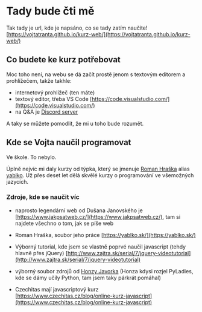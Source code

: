 # Tady bude čti mě

Tak tady je url, kde je napsáno, co se tady zatím naučíte! [https://vojtatranta.github.io/kurz-web/](https://vojtatranta.github.io/kurz-web/)

## Co budete ke kurz potřebovat

Moc toho není, na webu se dá začít prostě jenom s textovým editorem a prohlížečem, takže takhle:

- internetový prohlížeč (ten máte)
- textový editor, třeba VS Code [https://code.visualstudio.com/](https://code.visualstudio.com/)
- na Q&A je [Discord server](https://discord.gg/k2TzTB2f)

A taky se můžete pomodlit, že mi u toho bude rozumět.

## Kde se Vojta naučil programovat

Ve škole. To nebylo.

Úplně nejvíc mi daly kurzy od týpka, který se jmenuje [Roman Hraška](https://github.com/yablko) alias [yablko](https://twitter.com/yablko). Už přes deset let dělá skvělé kurzy o programování ve všemožných jazycích.

### Zdroje, kde se naučit víc

- naprosto legendární web od Dušana Janovského je [https://www.jakpsatweb.cz/](https://www.jakpsatweb.cz/), tam si najdete všechno o tom, jak se píše web

- Roman Hraška, soubor jeho práce [https://yablko.sk/](https://yablko.sk/)

- Výborný tutorial, kde jsem se vlastně poprvé naučil javascript (tehdy hlavně přes jQuery) [http://www.zajtra.sk/serial/7/jquery-videotutorial](http://www.zajtra.sk/serial/7/jquery-videotutorial)

- výborný soubor zdrojů od [Honzy Javorka](https://junior.guru/) (Honza kdysi rozjel PyLadies, kde se dámy učily Python, tam jsem taky párkrát pomáhal)

- Czechitas mají javascriptový kurz [https://www.czechitas.cz/blog/online-kurz-javascript](https://www.czechitas.cz/blog/online-kurz-javascript)
